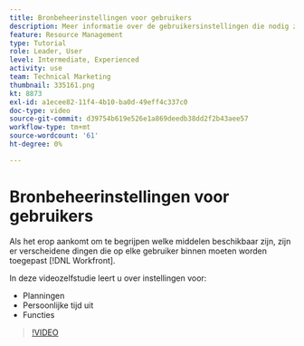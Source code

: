 ```yaml
---
title: Bronbeheerinstellingen voor gebruikers
description: Meer informatie over de gebruikersinstellingen die nodig zijn om de hulpmiddelen voor resourcebeheer correct te gebruiken.
feature: Resource Management
type: Tutorial
role: Leader, User
level: Intermediate, Experienced
activity: use
team: Technical Marketing
thumbnail: 335161.png
kt: 8873
exl-id: a1ecee82-11f4-4b10-ba0d-49eff4c337c0
doc-type: video
source-git-commit: d39754b619e526e1a869deedb38dd2f2b43aee57
workflow-type: tm+mt
source-wordcount: '61'
ht-degree: 0%

---
```


# Bronbeheerinstellingen voor gebruikers

Als het erop aankomt om te begrijpen welke middelen beschikbaar zijn, zijn er verscheidene dingen die op elke gebruiker binnen moeten worden toegepast [!DNL Workfront].

In deze videozelfstudie leert u over instellingen voor:

* Planningen
* Persoonlijke tijd uit
* Functies

>[!VIDEO](https://video.tv.adobe.com/v/335161/?quality=12)
